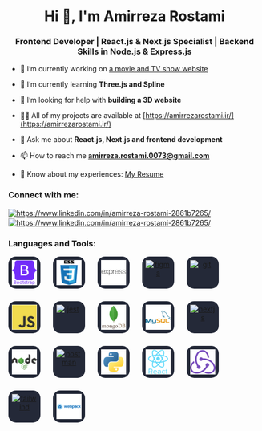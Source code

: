 <h1 align="center">Hi 👋, I'm Amirreza Rostami</h1>
<h3 align="center">Frontend Developer | React.js & Next.js Specialist | Backend Skills in Node.js & Express.js</h3>

- 🔭 I’m currently working on [a movie and TV show website](https://github.com/amirrezaRst/StreamVibe)

- 🌱 I’m currently learning **Three.js and Spline**

- 🤝 I’m looking for help with **building a 3D website**

- 👨‍💻 All of my projects are available at [https://amirrezarostami.ir/](https://amirrezarostami.ir/)

- 💬 Ask me about **React.js, Next.js and frontend development**

- 📫 How to reach me **amirreza.rostami.0073@gmail.com**

- 📄 Know about my experiences: [My Resume](https://amirrezarostami.ir/my-resume.pdf)

<h3 align="left">Connect with me:</h3>
<p align="left">
<a href="https://linkedin.com/in/https://www.linkedin.com/in/amirreza-rostami-2861b7265/" target="blank"><img align="center" src="https://raw.githubusercontent.com/rahuldkjain/github-profile-readme-generator/master/src/images/icons/Social/linked-in-alt.svg" alt="https://www.linkedin.com/in/amirreza-rostami-2861b7265/" height="30" width="40" /></a>
  <a href="https://t.me/Amirreza_rst" target="blank"><img align="center" src="https://upload.wikimedia.org/wikipedia/commons/8/82/Telegram_logo.svg" alt="https://www.linkedin.com/in/amirreza-rostami-2861b7265/" height="30" width="40" /></a>
</p>

<h3 align="left">Languages and Tools:</h3>
<p align="center" style="display: flex; flex-wrap: wrap; justify-content: start; gap: 25px; margin: 0;">
  <a href="https://getbootstrap.com" target="_blank" rel="noreferrer" style="background-color: #242938; border-radius: 15px; padding: 7px; display: flex; align-items: center; justify-content: center;">
    <img src="https://raw.githubusercontent.com/devicons/devicon/master/icons/bootstrap/bootstrap-plain-wordmark.svg" alt="bootstrap" width="50" height="50"/>
  </a>
  <a href="https://www.w3schools.com/css/" target="_blank" rel="noreferrer" style="background-color: #242938; border-radius: 15px; padding: 7px; display: flex; align-items: center; justify-content: center;">
    <img src="https://raw.githubusercontent.com/devicons/devicon/master/icons/css3/css3-original-wordmark.svg" alt="css3" width="50" height="50"/>
  </a>
  <a href="https://expressjs.com" target="_blank" rel="noreferrer" style="background-color: #242938; border-radius: 15px; padding: 7px; display: flex; align-items: center; justify-content: center;">
    <img src="https://raw.githubusercontent.com/devicons/devicon/master/icons/express/express-original-wordmark.svg" alt="express" width="50" height="50"/>
  </a>
  <a href="https://www.figma.com/" target="_blank" rel="noreferrer" style="background-color: #242938; border-radius: 15px; padding: 7px; display: flex; align-items: center; justify-content: center;">
    <img src="https://www.vectorlogo.zone/logos/figma/figma-icon.svg" alt="figma" width="50" height="50"/>
  </a>
  <a href="https://git-scm.com/" target="_blank" rel="noreferrer" style="background-color: #242938; border-radius: 15px; padding: 7px; display: flex; align-items: center; justify-content: center;">
    <img src="https://www.vectorlogo.zone/logos/git-scm/git-scm-icon.svg" alt="git" width="50" height="50"/>
  </a>
  <a href="https://developer.mozilla.org/en-US/docs/Web/JavaScript" target="_blank" rel="noreferrer" style="background-color: #242938; border-radius: 15px; padding: 7px; display: flex; align-items: center; justify-content: center;">
    <img src="https://raw.githubusercontent.com/devicons/devicon/master/icons/javascript/javascript-original.svg" alt="javascript" width="50" height="50"/>
  </a>
  <a href="https://jestjs.io" target="_blank" rel="noreferrer" style="background-color: #242938; border-radius: 15px; padding: 7px; display: flex; align-items: center; justify-content: center;">
    <img src="https://www.vectorlogo.zone/logos/jestjsio/jestjsio-icon.svg" alt="jest" width="50" height="50"/>
  </a>
  <a href="https://www.mongodb.com/" target="_blank" rel="noreferrer" style="background-color: #242938; border-radius: 15px; padding: 7px; display: flex; align-items: center; justify-content: center;">
    <img src="https://raw.githubusercontent.com/devicons/devicon/master/icons/mongodb/mongodb-original-wordmark.svg" alt="mongodb" width="50" height="50"/>
  </a>
  <a href="https://www.mysql.com/" target="_blank" rel="noreferrer" style="background-color: #242938; border-radius: 15px; padding: 7px; display: flex; align-items: center; justify-content: center;">
    <img src="https://raw.githubusercontent.com/devicons/devicon/master/icons/mysql/mysql-original-wordmark.svg" alt="mysql" width="50" height="50"/>
  </a>
  <a href="https://nextjs.org/" target="_blank" rel="noreferrer" style="background-color: #242938; border-radius: 15px; padding: 7px; display: flex; align-items: center; justify-content: center;">
    <img src="https://cdn.worldvectorlogo.com/logos/nextjs-2.svg" alt="nextjs" width="50" height="50"/>
  </a>
  <a href="https://nodejs.org" target="_blank" rel="noreferrer" style="background-color: #242938; border-radius: 15px; padding: 7px; display: flex; align-items: center; justify-content: center;">
    <img src="https://raw.githubusercontent.com/devicons/devicon/master/icons/nodejs/nodejs-original-wordmark.svg" alt="nodejs" width="50" height="50"/>
  </a>
  <a href="https://postman.com" target="_blank" rel="noreferrer" style="background-color: #242938; border-radius: 15px; padding: 7px; display: flex; align-items: center; justify-content: center;">
    <img src="https://www.vectorlogo.zone/logos/getpostman/getpostman-icon.svg" alt="postman" width="50" height="50"/>
  </a>
  <a href="https://www.python.org" target="_blank" rel="noreferrer" style="background-color: #242938; border-radius: 15px; padding: 7px; display: flex; align-items: center; justify-content: center;">
    <img src="https://raw.githubusercontent.com/devicons/devicon/master/icons/python/python-original.svg" alt="python" width="50" height="50"/>
  </a>
  <a href="https://reactjs.org/" target="_blank" rel="noreferrer" style="background-color: #242938; border-radius: 15px; padding: 7px; display: flex; align-items: center; justify-content: center;">
    <img src="https://raw.githubusercontent.com/devicons/devicon/master/icons/react/react-original-wordmark.svg" alt="react" width="50" height="50"/>
  </a>
  <a href="https://redux.js.org" target="_blank" rel="noreferrer" style="background-color: #242938; border-radius: 15px; padding: 7px; display: flex; align-items: center; justify-content: center;">
    <img src="https://raw.githubusercontent.com/devicons/devicon/master/icons/redux/redux-original.svg" alt="redux" width="50" height="50"/>
  </a>
  <a href="https://tailwindcss.com/" target="_blank" rel="noreferrer" style="background-color: #242938; border-radius: 15px; padding: 7px; display: flex; align-items: center; justify-content: center;">
    <img src="https://www.vectorlogo.zone/logos/tailwindcss/tailwindcss-icon.svg" alt="tailwind" width="50" height="50"/>
  </a>
  <a href="https://webpack.js.org" target="_blank" rel="noreferrer" style="background-color: #242938; border-radius: 15px; padding: 7px; display: flex; align-items: center; justify-content: center;">
    <img src="https://raw.githubusercontent.com/devicons/devicon/d00d0969292a6569d45b06d3f350f463a0107b0d/icons/webpack/webpack-original-wordmark.svg" alt="webpack" width="50" height="50"/>
  </a>
</p>


